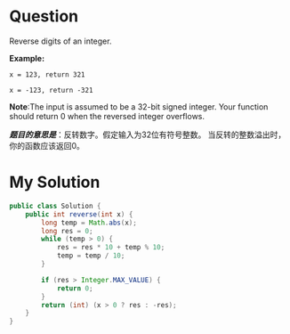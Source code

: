 # Question
Reverse digits of an integer.

**Example:**

```
x = 123, return 321

x = -123, return -321

```
**Note**:The input is assumed to be a 32-bit signed integer. Your function should return 0 when the reversed integer overflows.

***题目的意思是***：反转数字。假定输入为32位有符号整数。 当反转的整数溢出时，你的函数应该返回0。

# My Solution

```java
public class Solution {
    public int reverse(int x) {
        long temp = Math.abs(x);
        long res = 0;
        while (temp > 0) {
            res = res * 10 + temp % 10;
            temp = temp / 10;
        }

        if (res > Integer.MAX_VALUE) {
            return 0;
        }
        return (int) (x > 0 ? res : -res);
    }
}
```